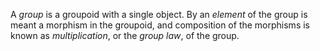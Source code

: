 A *group* is a groupoid with a single object. By an *element* of the group is meant a morphism in the groupoid, and composition of the morphisms is known as *multiplication*, or the *group law*, of the group.
